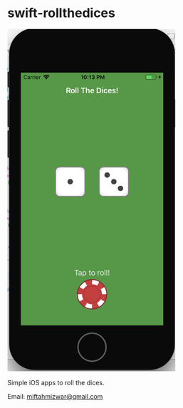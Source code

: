# swift-rollthedices

![alt text](https://github.com/mizwardomlank/swift-rollthedices/blob/master/img/screenshot.png "Screenshot")

Simple iOS apps to roll the dices.

Email: miftahmizwar@gmail.com
